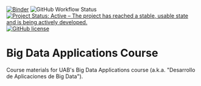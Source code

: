[![Binder](https://mybinder.org/badge_logo.svg)](https://mybinder.org/v2/gh/cmontemuino/bda-course/HEAD) 
![GitHub Workflow Status](https://img.shields.io/github/workflow/status/cmontemuino/bda-course/Build%20Site?label=Build%20Documentation)
[![Project Status: Active – The project has reached a stable, usable state and is being actively developed.](https://www.repostatus.org/badges/latest/active.svg)](https://www.repostatus.org/#active) 
[![GitHub license](https://img.shields.io/github/license/cmontemuino/bda-course?color=blue&label=License&logoColor=blue)](https://github.com/cmontemuino/bda-course/blob/main/LICENSE)

# Big Data Applications Course

Course materials for UAB's Big Data Applications course (a.k.a. "Desarrollo de Aplicaciones de Big Data").

